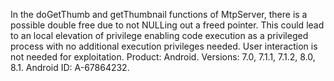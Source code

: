 In the doGetThumb and getThumbnail functions of MtpServer, there is a possible double free due to not NULLing out a freed pointer. This could lead to an local elevation of privilege enabling code execution as a privileged process with no additional execution privileges needed. User interaction is not needed for exploitation. Product: Android. Versions: 7.0, 7.1.1, 7.1.2, 8.0, 8.1. Android ID: A-67864232.
